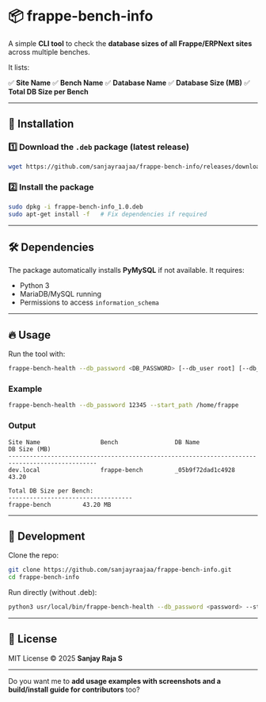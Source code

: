 # 📦 frappe-bench-info

A simple **CLI tool** to check the **database sizes of all Frappe/ERPNext sites** across multiple benches.

It lists:

✅ **Site Name**
✅ **Bench Name**
✅ **Database Name**
✅ **Database Size (MB)**
✅ **Total DB Size per Bench**

---

## 🚀 Installation

### 1️⃣ Download the `.deb` package (latest release)

```bash
wget https://github.com/sanjayraajaa/frappe-bench-info/releases/download/v1.0.0/frappe-bench-info_1.0.deb
```

### 2️⃣ Install the package

```bash
sudo dpkg -i frappe-bench-info_1.0.deb
sudo apt-get install -f   # Fix dependencies if required
```

---

## 🛠 Dependencies

The package automatically installs **PyMySQL** if not available.
It requires:

* Python 3
* MariaDB/MySQL running
* Permissions to access `information_schema`

---

## 🔥 Usage

Run the tool with:

```bash
frappe-bench-health --db_password <DB_PASSWORD> [--db_user root] [--db_host localhost] [--start_path /path/to/search]
```

### Example

```bash
frappe-bench-health --db_password 12345 --start_path /home/frappe
```

### Output

```
Site Name                 Bench                DB Name                        DB Size (MB)
-----------------------------------------------------------------------------------------------
dev.local                 frappe-bench         _05b9f72dad1c4928              43.20

Total DB Size per Bench:
-----------------------------------
frappe-bench         43.20 MB
```

---

## 📂 Development

Clone the repo:

```bash
git clone https://github.com/sanjayraajaa/frappe-bench-info.git
cd frappe-bench-info
```

Run directly (without .deb):

```bash
python3 usr/local/bin/frappe-bench-health --db_password <password> --start_path /home/frappe
```

---

## 📝 License

MIT License © 2025 **Sanjay Raja S**

---

Do you want me to **add usage examples with screenshots and a build/install guide for contributors** too?
